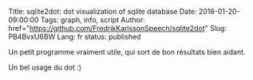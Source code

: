 Title: sqlite2dot: dot visualization of sqlite database
Date: 2018-01-20-09:00:00
Tags: graph, info, script
Author: href="https://github.com/FredrikKarlssonSpeech/sqlite2dot"
Slug: PB4BvxU6BW
Lang: fr
status: published

Un petit programme vraiment utile, qui sort de bon résultats bien aidant.

Un bel usage du dot :)
